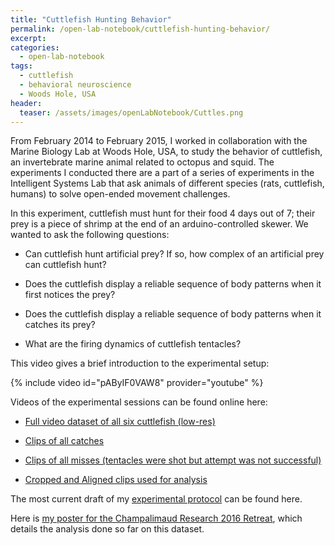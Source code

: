 ```yaml
---
title: "Cuttlefish Hunting Behavior"
permalink: /open-lab-notebook/cuttlefish-hunting-behavior/
excerpt: 
categories:
  - open-lab-notebook
tags:
  - cuttlefish
  - behavioral neuroscience
  - Woods Hole, USA
header:
  teaser: /assets/images/openLabNotebook/Cuttles.png
---
```


From February 2014 to February 2015, I worked in collaboration with the Marine Biology Lab at Woods Hole, USA, to study the behavior of cuttlefish, an invertebrate marine animal related to octopus and squid. The experiments I conducted there are a part of a series of experiments in the Intelligent Systems Lab that ask animals of different species (rats, cuttlefish, humans) to solve open-ended movement challenges. 

In this experiment, cuttlefish must hunt for their food 4 days out of 7; their prey is a piece of shrimp at the end of an arduino-controlled skewer. We wanted to ask the following questions:

* Can cuttlefish hunt artificial prey? If so, how complex of an artificial prey can cuttlefish hunt?

* Does the cuttlefish display a reliable sequence of body patterns when it first notices the prey?

* Does the cuttlefish display a reliable sequence of body patterns when it catches its prey?

* What are the firing dynamics of cuttlefish tentacles?

This video gives a brief introduction to the experimental setup: 

{% include video id="pAByIF0VAW8" provider="youtube" %}

Videos of the experimental sessions can be found online here: 

* <a href="https://www.youtube.com/playlist?list=PLM8kdf7qFeq8VYaXLOSwsgEJhm4q6g_CZ">Full video dataset of all six cuttlefish (low-res)</a>

* <a href="https://www.youtube.com/playlist?list=PLM8kdf7qFeq_aefMtjuaXoTNRXyrNvkWo">Clips of all catches</a>

* <a href="https://www.youtube.com/playlist?list=PLM8kdf7qFeq_zURYyS0C-CaGl4lEypVkm">Clips of all misses (tentacles were shot but attempt was not successful)</a>

* <a href="https://www.youtube.com/playlist?list=PLM8kdf7qFeq-ewYerw0KcYMe-xdBvc5CT">Cropped and Aligned clips used for analysis</a>

The most current draft of my [experimental protocol](/assets/files/ExperimentalProtocol_CuttleShuttle_20160620.pdf) can be found here.

Here is [my poster for the Champalimaud Research 2016 Retreat](/assets/files/DanbeeKim_CuttleShuttle_2016.pdf), which details the analysis done so far on this dataset. 
